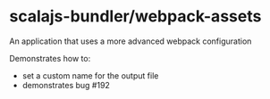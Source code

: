 # scalajs-bundler/webpack-assets

An application that uses a more advanced webpack configuration

Demonstrates how to:

* set a custom name for the output file
* demonstrates bug #192
